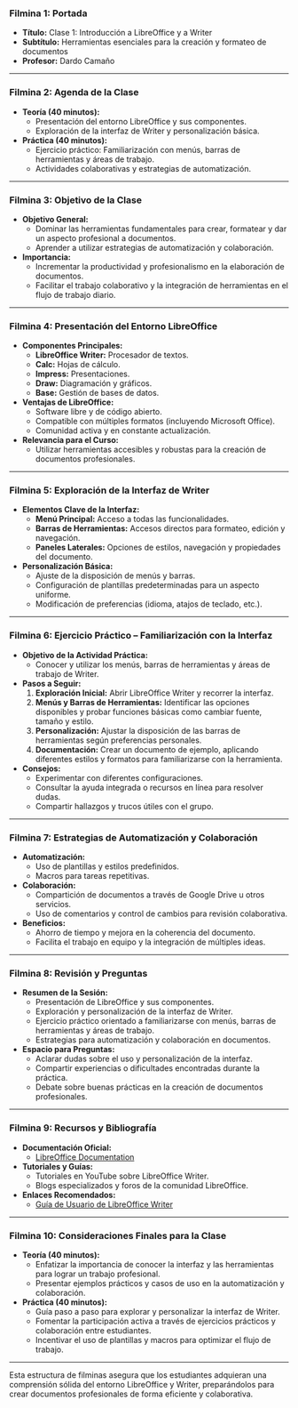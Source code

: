 ### Filmina 1: Portada
- **Título:** Clase 1: Introducción a LibreOffice y a Writer
- **Subtítulo:** Herramientas esenciales para la creación y formateo de documentos
- **Profesor:** Dardo Camaño

---

### Filmina 2: Agenda de la Clase
- **Teoría (40 minutos):**
  - Presentación del entorno LibreOffice y sus componentes.
  - Exploración de la interfaz de Writer y personalización básica.
- **Práctica (40 minutos):**
  - Ejercicio práctico: Familiarización con menús, barras de herramientas y áreas de trabajo.
  - Actividades colaborativas y estrategias de automatización.

---

### Filmina 3: Objetivo de la Clase
- **Objetivo General:**
  - Dominar las herramientas fundamentales para crear, formatear y dar un aspecto profesional a documentos.
  - Aprender a utilizar estrategias de automatización y colaboración.
- **Importancia:**
  - Incrementar la productividad y profesionalismo en la elaboración de documentos.
  - Facilitar el trabajo colaborativo y la integración de herramientas en el flujo de trabajo diario.

---

### Filmina 4: Presentación del Entorno LibreOffice
- **Componentes Principales:**
  - **LibreOffice Writer:** Procesador de textos.
  - **Calc:** Hojas de cálculo.
  - **Impress:** Presentaciones.
  - **Draw:** Diagramación y gráficos.
  - **Base:** Gestión de bases de datos.
- **Ventajas de LibreOffice:**
  - Software libre y de código abierto.
  - Compatible con múltiples formatos (incluyendo Microsoft Office).
  - Comunidad activa y en constante actualización.
- **Relevancia para el Curso:**
  - Utilizar herramientas accesibles y robustas para la creación de documentos profesionales.

---

### Filmina 5: Exploración de la Interfaz de Writer
- **Elementos Clave de la Interfaz:**
  - **Menú Principal:** Acceso a todas las funcionalidades.
  - **Barras de Herramientas:** Accesos directos para formateo, edición y navegación.
  - **Paneles Laterales:** Opciones de estilos, navegación y propiedades del documento.
- **Personalización Básica:**
  - Ajuste de la disposición de menús y barras.
  - Configuración de plantillas predeterminadas para un aspecto uniforme.
  - Modificación de preferencias (idioma, atajos de teclado, etc.).

---

### Filmina 6: Ejercicio Práctico – Familiarización con la Interfaz
- **Objetivo de la Actividad Práctica:**
  - Conocer y utilizar los menús, barras de herramientas y áreas de trabajo de Writer.
- **Pasos a Seguir:**
  1. **Exploración Inicial:** Abrir LibreOffice Writer y recorrer la interfaz.
  2. **Menús y Barras de Herramientas:** Identificar las opciones disponibles y probar funciones básicas como cambiar fuente, tamaño y estilo.
  3. **Personalización:** Ajustar la disposición de las barras de herramientas según preferencias personales.
  4. **Documentación:** Crear un documento de ejemplo, aplicando diferentes estilos y formatos para familiarizarse con la herramienta.
- **Consejos:**
  - Experimentar con diferentes configuraciones.
  - Consultar la ayuda integrada o recursos en línea para resolver dudas.
  - Compartir hallazgos y trucos útiles con el grupo.

---

### Filmina 7: Estrategias de Automatización y Colaboración
- **Automatización:**
  - Uso de plantillas y estilos predefinidos.
  - Macros para tareas repetitivas.
- **Colaboración:**
  - Compartición de documentos a través de Google Drive u otros servicios.
  - Uso de comentarios y control de cambios para revisión colaborativa.
- **Beneficios:**
  - Ahorro de tiempo y mejora en la coherencia del documento.
  - Facilita el trabajo en equipo y la integración de múltiples ideas.

---

### Filmina 8: Revisión y Preguntas
- **Resumen de la Sesión:**
  - Presentación de LibreOffice y sus componentes.
  - Exploración y personalización de la interfaz de Writer.
  - Ejercicio práctico orientado a familiarizarse con menús, barras de herramientas y áreas de trabajo.
  - Estrategias para automatización y colaboración en documentos.
- **Espacio para Preguntas:**
  - Aclarar dudas sobre el uso y personalización de la interfaz.
  - Compartir experiencias o dificultades encontradas durante la práctica.
  - Debate sobre buenas prácticas en la creación de documentos profesionales.

---

### Filmina 9: Recursos y Bibliografía
- **Documentación Oficial:**
  - [LibreOffice Documentation](https://documentation.libreoffice.org)
- **Tutoriales y Guías:**
  - Tutoriales en YouTube sobre LibreOffice Writer.
  - Blogs especializados y foros de la comunidad LibreOffice.
- **Enlaces Recomendados:**
  - [Guía de Usuario de LibreOffice Writer](https://wiki.documentfoundation.org/Documentation/Writer_Guide)

---

### Filmina 10: Consideraciones Finales para la Clase
- **Teoría (40 minutos):**
  - Enfatizar la importancia de conocer la interfaz y las herramientas para lograr un trabajo profesional.
  - Presentar ejemplos prácticos y casos de uso en la automatización y colaboración.
- **Práctica (40 minutos):**
  - Guía paso a paso para explorar y personalizar la interfaz de Writer.
  - Fomentar la participación activa a través de ejercicios prácticos y colaboración entre estudiantes.
  - Incentivar el uso de plantillas y macros para optimizar el flujo de trabajo.

---

Esta estructura de filminas asegura que los estudiantes adquieran una comprensión sólida del entorno LibreOffice y Writer, preparándolos para crear documentos profesionales de forma eficiente y colaborativa.
